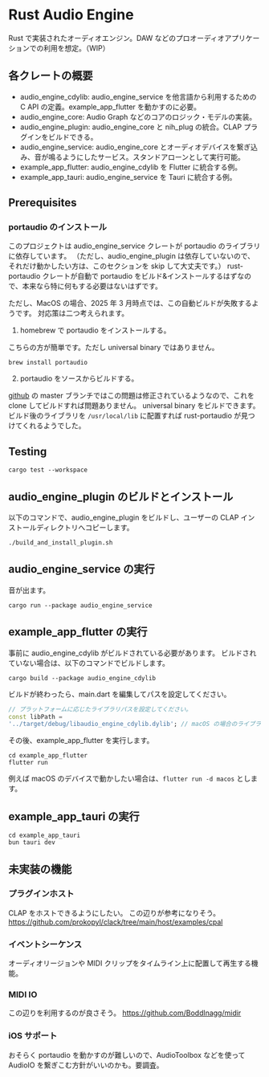 # Rust Audio Engine

Rust で実装されたオーディオエンジン。DAW などのプロオーディオアプリケーションでの利用を想定。（WIP）

## 各クレートの概要

- audio_engine_cdylib: audio_engine_service を他言語から利用するための C API の定義。example_app_flutter を動かすのに必要。
- audio_engine_core: Audio Graph などのコアのロジック・モデルの実装。
- audio_engine_plugin: audio_engine_core と nih_plug の統合。CLAP プラグインをビルドできる。
- audio_engine_service: audio_engine_core とオーディオデバイスを繋ぎ込み、音が鳴るようにしたサービス。スタンドアローンとして実行可能。
- example_app_flutter: audio_engine_cdylib を Flutter に統合する例。
- example_app_tauri: audio_engine_service を Tauri に統合する例。

## Prerequisites

### portaudio のインストール

このプロジェクトは audio_engine_service クレートが portaudio のライブラリに依存しています。
（ただし、audio_engine_plugin は依存していないので、それだけ動かしたい方は、このセクションを skip して大丈夫です。）
rust-portaudio クレートが自動で portaudio をビルド&インストールするはずなので、本来なら特に何もする必要はないはずです。

ただし、MacOS の場合、2025 年 3 月時点では、この自動ビルドが失敗するようです。
対応策は二つ考えられます。

1. homebrew で portaudio をインストールする。

こちらの方が簡単です。ただし universal binary ではありません。

```shell
brew install portaudio
```

2. portaudio をソースからビルドする。

[github](https://github.com/PortAudio/portaudio) の master ブランチではこの問題は修正されているようなので、これを clone してビルドすれば問題ありません。
universal binary をビルドできます。
ビルド後のライブラリを `/usr/local/lib` に配置すれば rust-portaudio が見つけてくれるようでした。

## Testing

```shell
cargo test --workspace
```

## audio_engine_plugin のビルドとインストール

以下のコマンドで、audio_engine_plugin をビルドし、ユーザーの CLAP インストールディレクトリへコピーします。

```shell
./build_and_install_plugin.sh
```

## audio_engine_service の実行

音が出ます。

```shell
cargo run --package audio_engine_service
```

## example_app_flutter の実行

事前に audio_engine_cdylib がビルドされている必要があります。
ビルドされていない場合は、以下のコマンドでビルドします。

```shell
cargo build --package audio_engine_cdylib
```

ビルドが終わったら、main.dart を編集してパスを設定してください。

```dart
// プラットフォームに応じたライブラリパスを設定してください。
const libPath =
'../target/debug/libaudio_engine_cdylib.dylib'; // macOS の場合のライブラリファイル
```

その後、example_app_flutter を実行します。

```shell
cd example_app_flutter
flutter run
```

例えば macOS のデバイスで動かしたい場合は、`flutter run -d macos` とします。

## example_app_tauri の実行

```shell
cd example_app_tauri
bun tauri dev
```

## 未実装の機能

### プラグインホスト

CLAP をホストできるようにしたい。
この辺りが参考になりそう。
https://github.com/prokopyl/clack/tree/main/host/examples/cpal

### イベントシーケンス

オーディオリージョンや MIDI クリップをタイムライン上に配置して再生する機能。

### MIDI IO

この辺りを利用するのが良さそう。
https://github.com/Boddlnagg/midir

### iOS サポート

おそらく portaudio を動かすのが難しいので、AudioToolbox などを使って AudioIO を繋ぎこむ方針がいいのかも。要調査。
